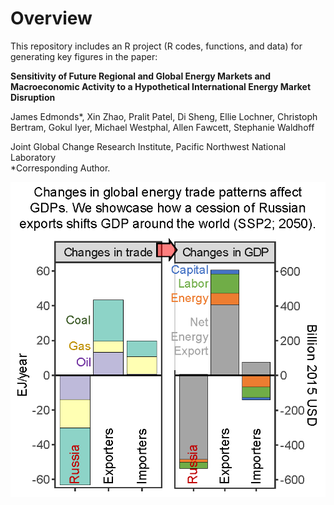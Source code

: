 # Overview

This repository includes an R project (R codes, functions, and data) for generating key figures in the paper:

**Sensitivity of Future Regional and Global Energy Markets and Macroeconomic Activity to a Hypothetical International Energy Market Disruption**  

James Edmonds*, Xin Zhao, Pralit Patel, Di Sheng, Ellie Lochner, Christoph Bertram, Gokul Iyer, Michael Westphal, Allen Fawcett, Stephanie Waldhoff

Joint Global Change Research Institute, Pacific Northwest National Laboratory  
*Corresponding Author.


![Image](output/iscience/iScience_Graphic_Abstract-V3.png)
